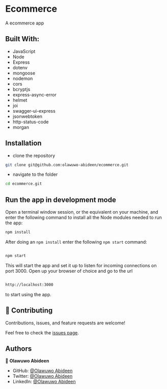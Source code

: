 # Ecommerce

A ecommerce app

## Built With:

- JavaScript
- Node
- Express
- dotenv
- mongoose
- nodemon
- cors
- bcryptjs
- express-async-error
- helmet
- joi
- swagger-ui-express
- jsonwebtoken
- http-status-code
- morgan


## Installation

- clone the repository

```sh
git clone git@github.com:olawuwo-abideen/ecommerce.git
```

- navigate to the folder

```sh
cd ecommerce.git
```

## Run the app in development mode

Open a terminal window session, or the equivalent on your machine, and enter the following command to install all the
Node modules needed to run the app:

```sh
npm install
```

After doing an `npm install` enter the following `npm start` command:

```sh

npm start

```

This will start the app and set it up to listen for incoming connections on port 3000. Open up your browser of choice
and go to the url

```sh

http://localhost:3000

```

to start using the app.

## 🤝 Contributing

Contributions, issues, and feature requests are welcome!

Feel free to check the [issues page](https://github.com/Olawuwo-Abideen/ecommerce/issues).

## Authors

👤 **Olawuwo Abideen**

- GitHub: [@Olawuwo Abideen](https://github.com/olawuwo-abideen)
- Twitter: [@Olawuwo Abideen](https://twitter.com/olawuwo_abideen)
- LinkedIn: [@Olawuwo Abideen](https://www.linkedin.com/in/olawuwo-abideen/)
